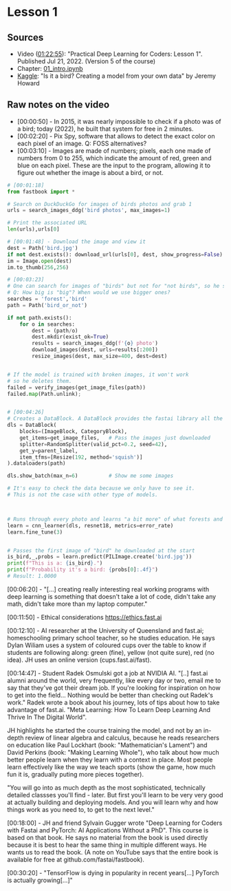 # Lesson 1

## Sources
- Video ([01:22:55](https://www.youtube.com/watch?v=8SF_h3xF3cE&list=PLfYUBJiXbdtSvpQjSnJJ_PmDQB_VyT5iU&index=1)): "Practical Deep Learning for Coders: Lesson 1". Published Jul 21, 2022. (Version 5 of the course)
- Chapter: [01_intro.ipynb](https://github.com/fastai/fastbook/blob/master/01_intro.ipynb)
- [Kaggle](https://www.kaggle.com/code/jhoward/is-it-a-bird-creating-a-model-from-your-own-data): "Is it a bird? Creating a model from your own data" by Jeremy Howard

## Raw notes on the video
- [00:00:50] - In 2015, it was nearly impossible to check if a photo was of a bird; today (2022), he built that system for free in 2 minutes.
- [00:02:20] - Pix Spy, software that allows to detect the exact color on each pixel of an image. Q: FOSS alternatives?
- [00:03:10] - Images are made of numbers; pixels, each one made of numbers from 0 to 255, which indicate the amount of red, green and blue on each pixel. These are the input to the program, allowing it to figure out whether the image is about a bird, or not.

```python
# [00:01:18]
from fastbook import *               

# Search on DuckDuckGo for images of birds photos and grab 1
urls = search_images_ddg('bird photos', max_images=1)

# Print the associated URL 
len(urls),urls[0]

# [00:01:48] - Download the image and view it
dest = Path('bird.jpg')
if not dest.exists(): download_url(urls[0], dest, show_progress=False)
im = Image.open(dest)
im.to_thumb(256,256)

# [00:03:23]
# One can search for images of "birds" but not for "not birds", so he searches for "forests". He explains that he resizes the images to 400px on each side because he doesn't need particularly big ones, and it takes computers a large amount of time to open images. 
# Q: How big is "big"? When would we use bigger ones?
searches = 'forest','bird'
path = Path('bird_or_not')

if not path.exists():
    for o in searches:
        dest = (path/o)
        dest.mkdir(exist_ok=True)
        results = search_images_ddg(f'{o} photo')
        download_images(dest, urls=results[:200])
        resize_images(dest, max_size=400, dest=dest)


# If the model is trained with broken images, it won't work
# so he deletes them.
failed = verify_images(get_image_files(path))
failed.map(Path.unlink);


# [00:04:26]
# Creates a DataBlock. A DataBlock provides the fastai library all the information that it needs to create a computer vision model.
dls = DataBlock(
    blocks=(ImageBlock, CategoryBlock),
    get_items=get_image_files,   # Pass the images just downloaded
    splitter=RandomSplitter(valid_pct=0.2, seed=42),
    get_y=parent_label,
    item_tfms=[Resize(192, method='squish')]
).dataloaders(path)

dls.show_batch(max_n=6)          # Show me some images

# It's easy to check the data because we only have to see it.
# This is not the case with other type of models.



# Runs through every photo and learns "a bit more" of what forests and birds look like. In under 30 seconds he trained the model.
learn = cnn_learner(dls, resnet18, metrics=error_rate)
learn.fine_tune(3)


# Passes the first image of "bird" he downloaded at the start
is_bird,_,probs = learn.predict(PILImage.create('bird.jpg'))
print(f"This is a: {is_bird}.")
print(f"Probability it's a bird: {probs[0]:.4f}")
# Result: 1.0000
```

[00:06:20] - "[...] creating really interesting real working programs with deep learning is something that doesn't take a lot of code, didn't take any math, didn't take more than my laptop computer."

[00:11:50] - Ethical considerations https://ethics.fast.ai

[00:12:10] - AI researcher at the University of Queensland and fast.ai; homeschooling primary school teacher, so he studies education. He says Dylan Wiliam uses a system of coloured cups over the table to know if students are following along: green (fine), yellow (not quite sure), red (no idea). JH uses an online version (cups.fast.ai/fast).

[00:14:47] - Student Radek Osmulski got a job at NVIDIA AI. "[..] fast.ai alumni around the world, very frequently, like every day or two, email me to say that they've got their dream job. If you're looking for inspiration on how to get into the field... Nothing would be better than checking out Radek's work." Radek wrote a book about his journey, lots of tips about how to take advantage of fast.ai. "Meta Learning: How To Learn Deep Learning And Thrive In The Digital World".

JH highlights he started the course training the model, and not by an in-depth review of linear algebra and calculus, because he reads researchers on education like Paul Lockhart (book: "Mathematician's Lament") and David Perkins (book: "Making Learning Whole"), who talk about how much better people learn when they learn with a context in place. Most people learn effectively like the way we teach sports (show the game, how much fun it is, gradually puting more pieces together). 

"You will go into as much depth as the most sophisticated, technically detailed classses you'll find - later. But first you'll learn to be very very good at actually building and deploying models. And you will learn why and how things work as you need to, to get to the next level."

[00:18:00] - JH and friend Sylvain Gugger wrote "Deep Learning for Coders with Fastai and PyTorch: AI Applications Without a PhD". This course is based on that book. He says no material from the book is used directly because it is best to hear the same thing in multiple different ways. He wants us to read the book. (A note on YouTube says that the entire book is available for free at github.com/fastai/fastbook).

[00:30:20] - "TensorFlow is dying in popularity in recent years[...] PyTorch is actually growing[...]" 